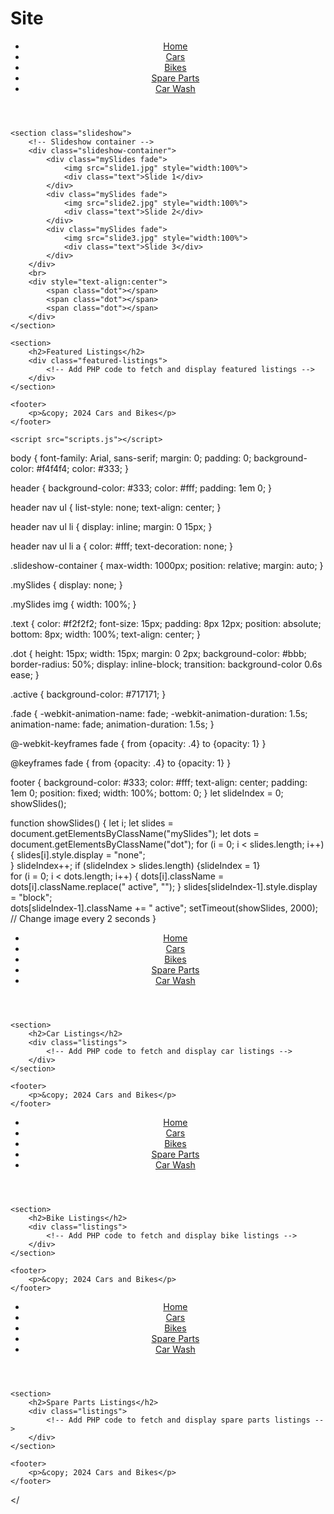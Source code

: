 # Site
<!DOCTYPE html>
<html lang="en">
<head>
    <meta charset="UTF-8">
    <meta name="viewport" content="width=device-width, initial-scale=1.0">
    <title>Cars and Bikes</title>
    <link rel="stylesheet" href="styles.css">
</head>
<body>
    <header>
        <nav>
            <ul>
                <li><a href="index.php">Home</a></li>
                <li><a href="car-list.php">Cars</a></li>
                <li><a href="bike-list.php">Bikes</a></li>
                <li><a href="parts-list.php">Spare Parts</a></li>
                <li><a href="wash-list.php">Car Wash</a></li>
            </ul>
        </nav>
    </header>

    <section class="slideshow">
        <!-- Slideshow container -->
        <div class="slideshow-container">
            <div class="mySlides fade">
                <img src="slide1.jpg" style="width:100%">
                <div class="text">Slide 1</div>
            </div>
            <div class="mySlides fade">
                <img src="slide2.jpg" style="width:100%">
                <div class="text">Slide 2</div>
            </div>
            <div class="mySlides fade">
                <img src="slide3.jpg" style="width:100%">
                <div class="text">Slide 3</div>
            </div>
        </div>
        <br>
        <div style="text-align:center">
            <span class="dot"></span>
            <span class="dot"></span>
            <span class="dot"></span>
        </div>
    </section>

    <section>
        <h2>Featured Listings</h2>
        <div class="featured-listings">
            <!-- Add PHP code to fetch and display featured listings -->
        </div>
    </section>

    <footer>
        <p>&copy; 2024 Cars and Bikes</p>
    </footer>

    <script src="scripts.js"></script>
</body>
</html>
body {
    font-family: Arial, sans-serif;
    margin: 0;
    padding: 0;
    background-color: #f4f4f4;
    color: #333;
}

header {
    background-color: #333;
    color: #fff;
    padding: 1em 0;
}

header nav ul {
    list-style: none;
    text-align: center;
}

header nav ul li {
    display: inline;
    margin: 0 15px;
}

header nav ul li a {
    color: #fff;
    text-decoration: none;
}

.slideshow-container {
    max-width: 1000px;
    position: relative;
    margin: auto;
}

.mySlides {
    display: none;
}

.mySlides img {
    width: 100%;
}

.text {
    color: #f2f2f2;
    font-size: 15px;
    padding: 8px 12px;
    position: absolute;
    bottom: 8px;
    width: 100%;
    text-align: center;
}

.dot {
    height: 15px;
    width: 15px;
    margin: 0 2px;
    background-color: #bbb;
    border-radius: 50%;
    display: inline-block;
    transition: background-color 0.6s ease;
}

.active {
    background-color: #717171;
}

.fade {
    -webkit-animation-name: fade;
    -webkit-animation-duration: 1.5s;
    animation-name: fade;
    animation-duration: 1.5s;
}

@-webkit-keyframes fade {
    from {opacity: .4} 
    to {opacity: 1}
}

@keyframes fade {
    from {opacity: .4} 
    to {opacity: 1}
}

footer {
    background-color: #333;
    color: #fff;
    text-align: center;
    padding: 1em 0;
    position: fixed;
    width: 100%;
    bottom: 0;
}
let slideIndex = 0;
showSlides();

function showSlides() {
    let i;
    let slides = document.getElementsByClassName("mySlides");
    let dots = document.getElementsByClassName("dot");
    for (i = 0; i < slides.length; i++) {
        slides[i].style.display = "none";  
    }
    slideIndex++;
    if (slideIndex > slides.length) {slideIndex = 1}    
    for (i = 0; i < dots.length; i++) {
        dots[i].className = dots[i].className.replace(" active", "");
    }
    slides[slideIndex-1].style.display = "block";  
    dots[slideIndex-1].className += " active";
    setTimeout(showSlides, 2000); // Change image every 2 seconds
}
<!DOCTYPE html>
<html lang="en">
<head>
    <meta charset="UTF-8">
    <meta name="viewport" content="width=device-width, initial-scale=1.0">
    <title>Car Listings</title>
    <link rel="stylesheet" href="styles.css">
</head>
<body>
    <header>
        <nav>
            <ul>
                <li><a href="index.php">Home</a></li>
                <li><a href="car-list.php">Cars</a></li>
                <li><a href="bike-list.php">Bikes</a></li>
                <li><a href="parts-list.php">Spare Parts</a></li>
                <li><a href="wash-list.php">Car Wash</a></li>
            </ul>
        </nav>
    </header>

    <section>
        <h2>Car Listings</h2>
        <div class="listings">
            <!-- Add PHP code to fetch and display car listings -->
        </div>
    </section>

    <footer>
        <p>&copy; 2024 Cars and Bikes</p>
    </footer>
</body>
</html>
<!DOCTYPE html>
<html lang="en">
<head>
    <meta charset="UTF-8">
    <meta name="viewport" content="width=device-width, initial-scale=1.0">
    <title>Bike Listings</title>
    <link rel="stylesheet" href="styles.css">
</head>
<body>
    <header>
        <nav>
            <ul>
                <li><a href="index.php">Home</a></li>
                <li><a href="car-list.php">Cars</a></li>
                <li><a href="bike-list.php">Bikes</a></li>
                <li><a href="parts-list.php">Spare Parts</a></li>
                <li><a href="wash-list.php">Car Wash</a></li>
            </ul>
        </nav>
    </header>

    <section>
        <h2>Bike Listings</h2>
        <div class="listings">
            <!-- Add PHP code to fetch and display bike listings -->
        </div>
    </section>

    <footer>
        <p>&copy; 2024 Cars and Bikes</p>
    </footer>
</body>
</html>
<!DOCTYPE html>
<html lang="en">
<head>
    <meta charset="UTF-8">
    <meta name="viewport" content="width=device-width, initial-scale=1.0">
    <title>Spare Parts Listings</title>
    <link rel="stylesheet" href="styles.css">
</head>
<body>
    <header>
        <nav>
            <ul>
                <li><a href="index.php">Home</a></li>
                <li><a href="car-list.php">Cars</a></li>
                <li><a href="bike-list.php">Bikes</a></li>
                <li><a href="parts-list.php">Spare Parts</a></li>
                <li><a href="wash-list.php">Car Wash</a></li>
            </ul>
        </nav>
    </header>

    <section>
        <h2>Spare Parts Listings</h2>
        <div class="listings">
            <!-- Add PHP code to fetch and display spare parts listings -->
        </div>
    </section>

    <footer>
        <p>&copy; 2024 Cars and Bikes</p>
    </footer>
</
